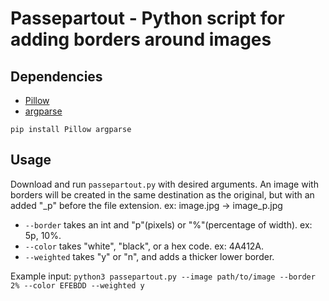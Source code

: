 # Passepartout - Python script for adding borders around images

## Dependencies
* [Pillow](https://pypi.org/project/Pillow/)
* [argparse](https://pypi.org/project/argparse/)

`pip install Pillow argparse`

## Usage
Download and run `passepartout.py` with desired arguments. An image with borders will be created in the same destination as the original, but with an added "\_p" before the file extension. ex: image.jpg -> image\_p.jpg

* `--border` takes an int and "p"(pixels) or "%"(percentage of width). ex: 5p, 10%.
* `--color` takes "white", "black", or a hex code. ex: 4A412A.
* `--weighted` takes "y" or "n", and adds a thicker lower border.

Example input: `python3 passepartout.py --image path/to/image --border 2% --color EFEBDD --weighted y`
